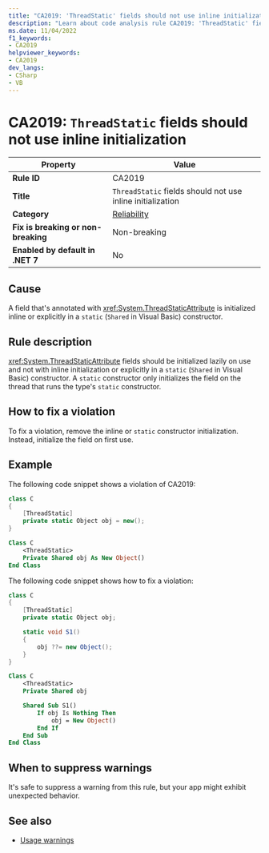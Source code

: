 ```yaml
---
title: "CA2019: 'ThreadStatic' fields should not use inline initialization"
description: "Learn about code analysis rule CA2019: 'ThreadStatic' fields should not use inline initialization"
ms.date: 11/04/2022
f1_keywords:
- CA2019
helpviewer_keywords:
- CA2019
dev_langs:
- CSharp
- VB
---
```

# CA2019: `ThreadStatic` fields should not use inline initialization

| Property                            | Value                                                      |
|-------------------------------------|------------------------------------------------------------|
| **Rule ID**                         | CA2019                                                     |
| **Title**                           | `ThreadStatic` fields should not use inline initialization |
| **Category**                        | [Reliability](reliability-warnings.md)                     |
| **Fix is breaking or non-breaking** | Non-breaking                                               |
| **Enabled by default in .NET 7**    | No                                                         |

## Cause

A field that's annotated with <xref:System.ThreadStaticAttribute> is initialized inline or explicitly in a `static` (`Shared` in Visual Basic) constructor.

## Rule description

<xref:System.ThreadStaticAttribute> fields should be initialized lazily on use and not with inline initialization or explicitly in a `static` (`Shared` in Visual Basic) constructor. A `static` constructor only initializes the field on the thread that runs the type's `static` constructor.

## How to fix a violation

To fix a violation, remove the inline or `static` constructor initialization. Instead, initialize the field on first use.

## Example

The following code snippet shows a violation of CA2019:

```csharp
class C
{
    [ThreadStatic]
    private static Object obj = new();
}
```

```vb
Class C
    <ThreadStatic>
    Private Shared obj As New Object()
End Class
```

The following code snippet shows how to fix a violation:

```csharp
class C
{
    [ThreadStatic]
    private static Object obj;

    static void S1()
    {
        obj ??= new Object();
    }
}
```

```vb
Class C
    <ThreadStatic>
    Private Shared obj

    Shared Sub S1()
        If obj Is Nothing Then
            obj = New Object()
        End If
    End Sub
End Class
```

## When to suppress warnings

It's safe to suppress a warning from this rule, but your app might exhibit unexpected behavior.

## See also

- [Usage warnings](usage-warnings.md)
